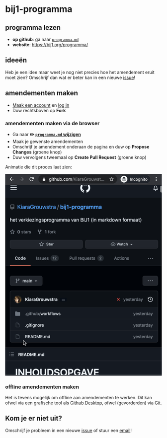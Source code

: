 # bij1-programma

## programma lezen

- **op github**: ga naar [`programma.md`](./programma.md)
- **website**: https://bij1.org/programma/

## ideeën

Heb je een idee maar weet je nog niet precies hoe het amendement eruit moet zien? Omschrijf dan wat er beter kan in een nieuwe [issue](issues/new/choose)!

## amendementen maken

- [Maak een account](https://github.com/join) en [log in](https://github.com/login)
- Duw rechtsboven op **Fork**

### amendementen maken via de browser

- Ga naar **✏️ [`programma.md` wijzigen](https://github.com/KiaraGrouwstra/bij1-programma/edit/main/programma.md)**
- Maak je gewenste amendementen
- Omschrijf je amendement onderaan de pagina en duw op **Propose Changes** (groene knop)
- Duw vervolgens tweemaal op **Create Pull Request** (groene knop)

Animatie die dit proces laat zien:

![demonstration of how to create an amendment](pr.gif)

### offline amendementen maken

Het is tevens mogelijk om offline aan amendementen te werken.
Dit kan ofwel via een grafische tool als [Github Desktop](https://desktop.github.com/), ofwel (gevorderden) via [Git](https://git-scm.com/).

## Kom je er niet uit?

Omschrijf je probleem in een nieuwe [issue](issues/new/choose) of stuur een [email](mailto:cinerealk+github@gmail.com)!
